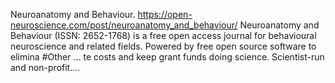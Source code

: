 Neuroanatomy and Behaviour. https://open-neuroscience.com/post/neuroanatomy_and_behaviour/
Neuroanatomy and Behaviour (ISSN: 2652-1768) is a free open access journal for behavioural neuroscience and related fields. Powered by free open source software to elimina #Other ...
te costs and keep grant funds doing science. Scientist-run and non-profit....
